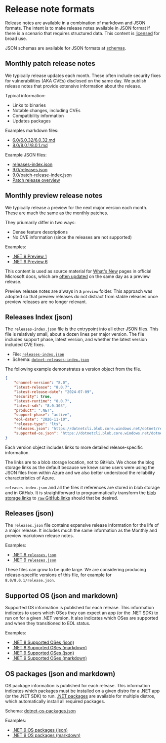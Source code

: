 # Release note formats

Release notes are available in a combination of markdown and JSON formats. The intent is to make release notes available in JSON format if there is a scenario that requires structured data. This content is [licensed](./license-information.md) for broad use.

JSON schemas are available for JSON formats at [schemas](./schemas/README.md).

## Monthly patch release notes

We typically release updates each month. These often include security fixes for vulnerabilities (AKA CVEs) disclosed on the same day. We publish release notes that provide extensive information about the release.

Typical information:

- Links to binaries
- Notable changes, including CVEs
- Compatibility information
- Updates packages

Examples markdown files:

- [6.0/6.0.32/6.0.32.md](./6.0/6.0.32/6.0.32.md)
- [8.0/8.0.1/8.0.1.md](./8.0/8.0.1/8.0.1.md)

Example JSON files:

- [releases-index.json](./releases-index.json)
- [9.0/releases.json](./9.0/releases.json)
- [9.0/patch-release-index.json](./9.0/patch-release-index.json)
- [Patch release overview](./9.0/preview/preview1/release.json)

## Monthly preview release notes

We typically release a preview for the next major version each month. These are much the same as the monthly patches.

They priumarily differ in two ways:

- Dense feature descriptions
- No CVE information (since the releases are not supported)

Examples:

- [.NET 9 Preview 1](./9.0/preview/preview1/README.md)
- [.NET 9 Preview 6](./9.0/preview/preview6/README.md)

This content is used as source material for [What's New](https://learn.microsoft.com/dotnet/core/whats-new/dotnet-9/overview) pages in official Microsoft docs, which are [often updated](https://github.com/dotnet/docs/pulls?q=is%3Apr+What%27s+New) on the same day as a preview release.

Preview release notes are always in a `preview` folder. This approach was adopted so that preview releases do not distract from stable releases once preview releases are no longer relevant.

## Releases Index (json)

The `releases-index.json` file is the entrypoint into all other JSON files. This file is relatively small, about a dozen lines per major version. The file includes support phase, latest version, and whether the latest version included CVE fixes.

- File: [`releases-index.json`](./releases-index.json)
- Schema: [`dotnet-releases-index.json`](https://json.schemastore.org/dotnet-releases-index.json)

The following example demonstrates a version object from the file.

```json
{
    "channel-version": "8.0",
    "latest-release": "8.0.7",
    "latest-release-date": "2024-07-09",
    "security": true,
    "latest-runtime": "8.0.7",
    "latest-sdk": "8.0.303",
    "product": ".NET",
    "support-phase": "active",
    "eol-date": "2026-11-10",
    "release-type": "lts",
    "releases.json": "https://dotnetcli.blob.core.windows.net/dotnet/release-metadata/8.0/releases.json",
    "supported-os.json": "https://dotnetcli.blob.core.windows.net/dotnet/release-metadata/8.0/supported-os.json"
}
```

Each version object includes links to more detailed release-specific information.

The links are to a blob storage location, not to GitHub. We chose the blog storage links as the default because we knew some users were using the JSON files from within Azure and we also better understood the reliability characteristics of Azure.

`releases-index.json` and all the files it references are stored in blob storage and in GitHub. It is straightforward to programmatically transform the [blob storage links](https://dotnetcli.blob.core.windows.net/dotnet/release-metadata/releases-index.json) to [`raw` GitHub links](https://raw.githubusercontent.com/dotnet/core/main/release-notes/releases-index.json) should that be desired.

## Releases (json)

The `releases.json` file contains expansive release information for the life of a major release. It includes much the same information as the Monthly and preview markdown release notes.

Examples:

- [.NET 8 `releases.json`](./8.0/releases.json)
- [.NET 9 `releases.json`](./9.0/releases.json)

These files can grow to be quite large. We are considering producing release-specific versions of this file, for example for `8.0/8.0.1/release.json`.

## Supported OS (json and markdown)

Supported OS information is published for each release. This information indicates to users which OSes they can expect an app (or the .NET SDK) to run on for a given .NET version. It also indicates which OSes are supported and when they transitioned to EOL status.

Examples:

- [.NET 8 Supported OSes (json)](./8.0/supported-os.json)
- [.NET 8 Supported OSes (markdown)](./8.0/supported-os.md)
- [.NET 9 Supported OSes (json)](./9.0/supported-os.json)
- [.NET 9 Supported OSes (markdown)](./9.0/supported-os.md)

## OS packages (json and markdown)

OS package information is published for each release. This information indicates which packages must be installed on a given distro for a .NET app (or the .NET SDK) to run. [.NET packages](../linux.md) are available for multiple distros, which automatically install all required packages.

Schema: [dotnet-os-packages.json](./schemas/dotnet-os-packages.json)

Examples:

- [.NET 9 OS packages (json)](./9.0/os-packages.json)
- [.NET 9 OS packages (markdown)](./9.0/os-packages.md)
